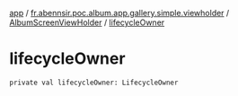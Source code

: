 [app](../../index.md) / [fr.abennsir.poc.album.app.gallery.simple.viewholder](../index.md) / [AlbumScreenViewHolder](index.md) / [lifecycleOwner](./lifecycle-owner.md)

# lifecycleOwner

`private val lifecycleOwner: LifecycleOwner`